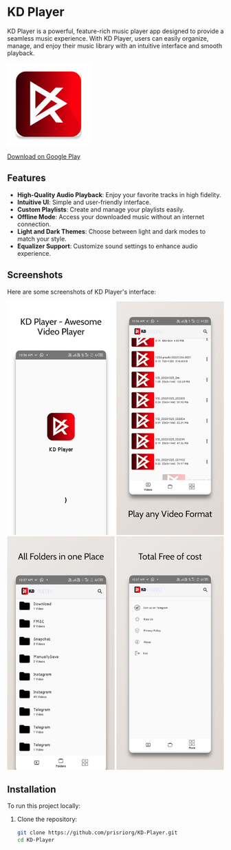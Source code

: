 # KD Player

KD Player is a powerful, feature-rich music player app designed to provide a seamless music experience. With KD Player, users can easily organize, manage, and enjoy their music library with an intuitive interface and smooth playback.

![KD Player Logo](https://raw.githubusercontent.com/prisriorg/KD-Player/refs/heads/main/app/src/main/res/mipmap-xxxhdpi/ic_launcher.webp)

[Download on Google Play](https://play.google.com/store/apps/details?id=com.prisri.kdplayer)

## Features

- **High-Quality Audio Playback**: Enjoy your favorite tracks in high fidelity.
- **Intuitive UI**: Simple and user-friendly interface.
- **Custom Playlists**: Create and manage your playlists easily.
- **Offline Mode**: Access your downloaded music without an internet connection.
- **Light and Dark Themes**: Choose between light and dark modes to match your style.
- **Equalizer Support**: Customize sound settings to enhance audio experience.

## Screenshots

Here are some screenshots of KD Player's interface:

<div>
  <img src="https://raw.githubusercontent.com/prisriorg/KD-Player/refs/heads/main/screenshort/1.webp" alt="Screenshot 1" width="250"/>
  <img src="https://raw.githubusercontent.com/prisriorg/KD-Player/refs/heads/main/screenshort/2.webp" alt="Screenshot 2" width="250"/>
</div>
<div> <img src="https://raw.githubusercontent.com/prisriorg/KD-Player/refs/heads/main/screenshort/3.webp" alt="Screenshot 3" width="250"/>
  <img src="https://raw.githubusercontent.com/prisriorg/KD-Player/refs/heads/main/screenshort/4.webp" alt="Screenshot 4" width="250"/></div>

## Installation

To run this project locally:

1. Clone the repository:
   ```bash
   git clone https://github.com/prisriorg/KD-Player.git
   cd KD-Player
